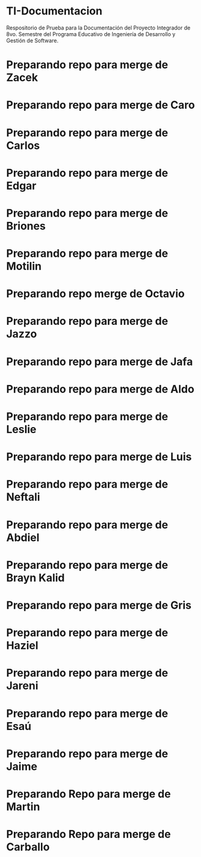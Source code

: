 # TI-Documentacion

Respositorio de Prueba para la Documentación del Proyecto Integrador de 8vo. Semestre del Programa Educativo de Ingeniería de Desarrollo y Gestión de Software.

# Preparando repo para merge de Zacek

# Preparando repo para merge de Caro

# Preparando repo para merge de Carlos

# Preparando repo para merge de Edgar

# Preparando repo para merge de Briones

# Preparando repo para merge de Motilin

# Preparando repo merge de Octavio

# Preparando repo para merge de Jazzo

# Preparando repo para merge de Jafa

# Preparando repo para merge de Aldo

# Preparando repo para merge de Leslie

# Preparando repo para merge de Luis

# Preparando repo para merge de Neftali

# Preparando repo para merge de Abdiel

# Preparando repo para merge de Brayn Kalid

# Preparando repo para merge de Gris

# Preparando repo para merge de Haziel

# Preparando repo para merge de Jareni

# Preparando repo para merge de Esaú

# Preparando repo para merge de Jaime

# Preparando Repo para merge de Martin

# Preparando Repo para merge de Carballo